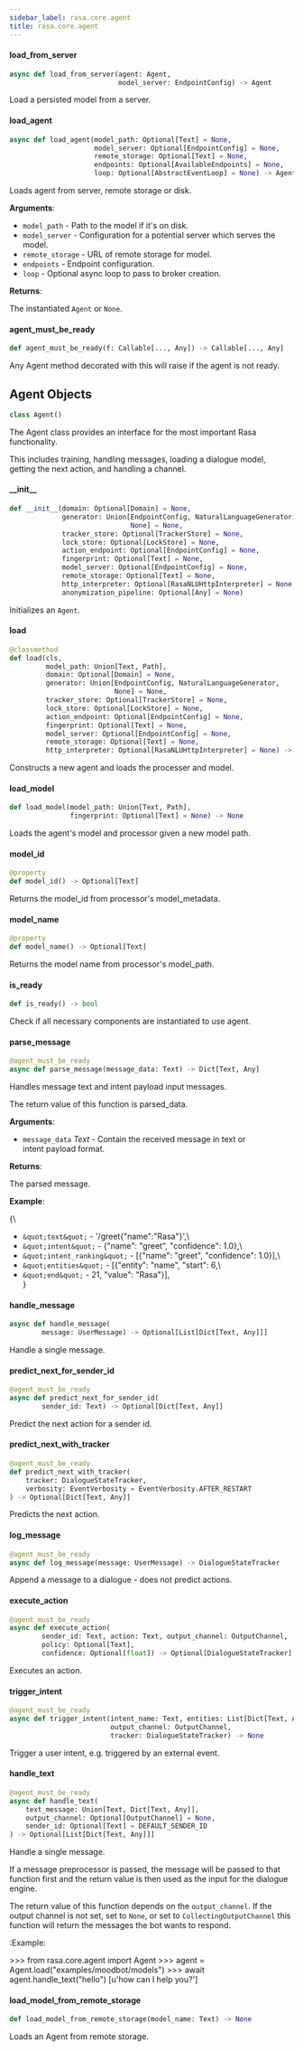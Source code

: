 ```yaml
---
sidebar_label: rasa.core.agent
title: rasa.core.agent
---
```

#### load\_from\_server

```python
async def load_from_server(agent: Agent,
                           model_server: EndpointConfig) -> Agent
```

Load a persisted model from a server.

#### load\_agent

```python
async def load_agent(model_path: Optional[Text] = None,
                     model_server: Optional[EndpointConfig] = None,
                     remote_storage: Optional[Text] = None,
                     endpoints: Optional[AvailableEndpoints] = None,
                     loop: Optional[AbstractEventLoop] = None) -> Agent
```

Loads agent from server, remote storage or disk.

**Arguments**:

- `model_path` - Path to the model if it&#x27;s on disk.
- `model_server` - Configuration for a potential server which serves the model.
- `remote_storage` - URL of remote storage for model.
- `endpoints` - Endpoint configuration.
- `loop` - Optional async loop to pass to broker creation.
  

**Returns**:

  The instantiated `Agent` or `None`.

#### agent\_must\_be\_ready

```python
def agent_must_be_ready(f: Callable[..., Any]) -> Callable[..., Any]
```

Any Agent method decorated with this will raise if the agent is not ready.

## Agent Objects

```python
class Agent()
```

The Agent class provides an interface for the most important Rasa functionality.

This includes training, handling messages, loading a dialogue model,
getting the next action, and handling a channel.

#### \_\_init\_\_

```python
def __init__(domain: Optional[Domain] = None,
             generator: Union[EndpointConfig, NaturalLanguageGenerator,
                              None] = None,
             tracker_store: Optional[TrackerStore] = None,
             lock_store: Optional[LockStore] = None,
             action_endpoint: Optional[EndpointConfig] = None,
             fingerprint: Optional[Text] = None,
             model_server: Optional[EndpointConfig] = None,
             remote_storage: Optional[Text] = None,
             http_interpreter: Optional[RasaNLUHttpInterpreter] = None,
             anonymization_pipeline: Optional[Any] = None)
```

Initializes an `Agent`.

#### load

```python
@classmethod
def load(cls,
         model_path: Union[Text, Path],
         domain: Optional[Domain] = None,
         generator: Union[EndpointConfig, NaturalLanguageGenerator,
                          None] = None,
         tracker_store: Optional[TrackerStore] = None,
         lock_store: Optional[LockStore] = None,
         action_endpoint: Optional[EndpointConfig] = None,
         fingerprint: Optional[Text] = None,
         model_server: Optional[EndpointConfig] = None,
         remote_storage: Optional[Text] = None,
         http_interpreter: Optional[RasaNLUHttpInterpreter] = None) -> Agent
```

Constructs a new agent and loads the processer and model.

#### load\_model

```python
def load_model(model_path: Union[Text, Path],
               fingerprint: Optional[Text] = None) -> None
```

Loads the agent&#x27;s model and processor given a new model path.

#### model\_id

```python
@property
def model_id() -> Optional[Text]
```

Returns the model_id from processor&#x27;s model_metadata.

#### model\_name

```python
@property
def model_name() -> Optional[Text]
```

Returns the model name from processor&#x27;s model_path.

#### is\_ready

```python
def is_ready() -> bool
```

Check if all necessary components are instantiated to use agent.

#### parse\_message

```python
@agent_must_be_ready
async def parse_message(message_data: Text) -> Dict[Text, Any]
```

Handles message text and intent payload input messages.

The return value of this function is parsed_data.

**Arguments**:

- `message_data` _Text_ - Contain the received message in text or\
  intent payload format.
  

**Returns**:

  The parsed message.
  

**Example**:

  {\
- `&quot;text&quot;` - &#x27;/greet{&quot;name&quot;:&quot;Rasa&quot;}&#x27;,\
- `&quot;intent&quot;` - {&quot;name&quot;: &quot;greet&quot;, &quot;confidence&quot;: 1.0},\
- `&quot;intent_ranking&quot;` - [{&quot;name&quot;: &quot;greet&quot;, &quot;confidence&quot;: 1.0}],\
- `&quot;entities&quot;` - [{&quot;entity&quot;: &quot;name&quot;, &quot;start&quot;: 6,\
- `&quot;end&quot;` - 21, &quot;value&quot;: &quot;Rasa&quot;}],\
  }

#### handle\_message

```python
async def handle_message(
        message: UserMessage) -> Optional[List[Dict[Text, Any]]]
```

Handle a single message.

#### predict\_next\_for\_sender\_id

```python
@agent_must_be_ready
async def predict_next_for_sender_id(
        sender_id: Text) -> Optional[Dict[Text, Any]]
```

Predict the next action for a sender id.

#### predict\_next\_with\_tracker

```python
@agent_must_be_ready
def predict_next_with_tracker(
    tracker: DialogueStateTracker,
    verbosity: EventVerbosity = EventVerbosity.AFTER_RESTART
) -> Optional[Dict[Text, Any]]
```

Predicts the next action.

#### log\_message

```python
@agent_must_be_ready
async def log_message(message: UserMessage) -> DialogueStateTracker
```

Append a message to a dialogue - does not predict actions.

#### execute\_action

```python
@agent_must_be_ready
async def execute_action(
        sender_id: Text, action: Text, output_channel: OutputChannel,
        policy: Optional[Text],
        confidence: Optional[float]) -> Optional[DialogueStateTracker]
```

Executes an action.

#### trigger\_intent

```python
@agent_must_be_ready
async def trigger_intent(intent_name: Text, entities: List[Dict[Text, Any]],
                         output_channel: OutputChannel,
                         tracker: DialogueStateTracker) -> None
```

Trigger a user intent, e.g. triggered by an external event.

#### handle\_text

```python
@agent_must_be_ready
async def handle_text(
    text_message: Union[Text, Dict[Text, Any]],
    output_channel: Optional[OutputChannel] = None,
    sender_id: Optional[Text] = DEFAULT_SENDER_ID
) -> Optional[List[Dict[Text, Any]]]
```

Handle a single message.

If a message preprocessor is passed, the message will be passed to that
function first and the return value is then used as the
input for the dialogue engine.

The return value of this function depends on the ``output_channel``. If
the output channel is not set, set to ``None``, or set
to ``CollectingOutputChannel`` this function will return the messages
the bot wants to respond.

:Example:

&gt;&gt;&gt; from rasa.core.agent import Agent
&gt;&gt;&gt; agent = Agent.load(&quot;examples/moodbot/models&quot;)
&gt;&gt;&gt; await agent.handle_text(&quot;hello&quot;)
[u&#x27;how can I help you?&#x27;]

#### load\_model\_from\_remote\_storage

```python
def load_model_from_remote_storage(model_name: Text) -> None
```

Loads an Agent from remote storage.

